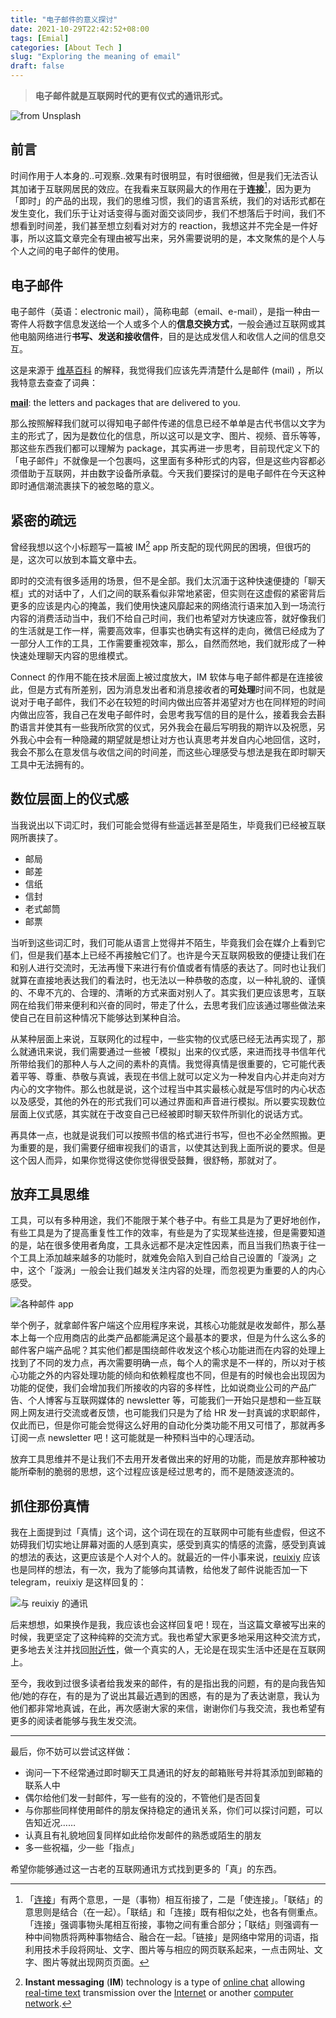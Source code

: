 ```yaml
---
title: "电子邮件的意义探讨"
date: 2021-10-29T22:42:52+08:00
tags: [Emial]
categories: [About Tech	]
slug: "Exploring the meaning of email"
draft: false
---
```


> **电子邮件就是互联网时代的更有仪式的通讯形式。**

![](https://dawnblog-1300625500.cos.ap-guangzhou.myqcloud.com/images/202110292358736.jpg "from Unsplash")

## 前言

时间作用于人本身的..可观察..效果有时很明显，有时很细微，但是我们无法否认其加诸于互联网居民的效应。在我看来互联网最大的作用在于**连接**[^1]，因为更为「即时」的产品的出现，我们的思维习惯，我们的语言系统，我们的对话形式都在发生变化，我们乐于让对话变得与面对面交谈同步，我们不想落后于时间，我们不想看到时间差，我们甚至想立刻看对对方的 reaction，我想这并不完全是一件好事，所以这篇文章完全有理由被写出来，另外需要说明的是，本文聚焦的是个人与个人之间的电子邮件的使用。

## 电子邮件

电子邮件（英语：electronic mail），简称电邮（email、e-mail），是指一种由一寄件人将数字信息发送给一个人或多个人的**信息交换方式**，一般会通过互联网或其他电脑网络进行**书写、发送和接收信件**，目的是达成发信人和收信人之间的信息交互。

这是来源于 [维基百科](https://zh.wikipedia.org/wiki/%E7%94%B5%E5%AD%90%E9%82%AE%E4%BB%B6) 的解释，我觉得我们应该先弄清楚什么是邮件 (mail) ，所以我特意去查查了词典：

[**mail**](https://www.ldoceonline.com/dictionary/mail): the letters and packages that are delivered to you. 

那么按照解释我们就可以得知电子邮件传递的信息已经不单单是古代书信以文字为主的形式了，因为是数位化的信息，所以这可以是文字、图片、视频、音乐等等，那这些东西我们都可以理解为 package，其实再进一步思考，目前现代定义下的「电子邮件」不就像是一个包裹吗，这里面有多种形式的内容，但是这些内容都必须借助于互联网，并由数字设备所承载。今天我们要探讨的是电子邮件在今天这种即时通信潮流裹挟下的被忽略的意义。

## 紧密的疏远
曾经我想以这个小标题写一篇被 IM[^2] app 所支配的现代网民的困境，但很巧的是，这次可以放到本篇文章中去。

即时的交流有很多适用的场景，但不是全部。我们太沉湎于这种快速便捷的「聊天框」式的对话中了，人们之间的联系看似非常地紧密，但实则在这虚假的紧密背后更多的应该是内心的掩盖，我们使用快速风靡起来的网络流行语来加入到一场流行内容的消费活动当中，我们不给自己时间，我们也希望对方快速应答，就好像我们的生活就是工作一样，需要高效率，但事实也确实有这样的走向，微信已经成为了一部分人工作的工具，工作需要重视效率，那么，自然而然地，我们就形成了一种快速处理聊天内容的思维模式。

Connect 的作用不能在技术层面上被过度放大，IM 软体与电子邮件都是在连接彼此，但是方式有所差别，因为消息发出者和消息接收者的**可处理**时间不同，也就是说对于电子邮件，我们不必在较短的时间内做出应答并渴望对方也在同样短的时间内做出应答，我自己在发电子邮件时，会思考我写信的目的是什么，接着我会去斟酌语言并使其有一些我所欣赏的仪式，另外我会在最后写明我的期许以及祝愿，另外我心中会有一种隐藏的期望就是想让对方也认真思考并发自内心地回信，这时，我会不那么在意发信与收信之间的时间差，而这些心理感受与想法是我在即时聊天工具中无法拥有的。

## 数位层面上的仪式感

当我说出以下词汇时，我们可能会觉得有些遥远甚至是陌生，毕竟我们已经被互联网所裹挟了。

- 邮局
- 邮差
- 信纸
- 信封
- 老式邮筒
- 邮票

当听到这些词汇时，我们可能从语言上觉得并不陌生，毕竟我们会在媒介上看到它们，但是我们基本上已经不再接触它们了。也许是今天互联网极致的便捷让我们在和别人进行交流时，无法再慢下来进行有价值或者有情感的表达了。同时也让我们就算在直接地表达我们的看法时，也无法以一种恭敬的态度，以一种礼貌的、谨慎的、不卑不亢的、合理的、清晰的方式来面对别人了。其实我们更应该思考，互联网在给我们带来便利和兴奋的同时，带走了什么，去思考我们应该通过哪些做法来使自己在目前这种情况下能够达到某种自洽。

从某种层面上来说，互联网化的过程中，一些实物的仪式感已经无法再实现了，那么就通讯来说，我们需要通过一些被「模拟」出来的仪式感，来进而找寻书信年代所带给我们的那种人与人之间的素朴的真情。我觉得真情是很重要的，它可能代表着平等、尊重、恭敬与真诚，表现在书信上就可以定义为一种发自内心并走向对方内心的文字物件。那么也就是说，这个过程当中其实最核心就是写信时的内心状态以及感受，其他的外在的形式我们可以通过界面和声音进行模拟。所以要实现数位层面上仪式感，其实就在于改变自己已经被即时聊天软件所驯化的说话方式。

再具体一点，也就是说我们可以按照书信的格式进行书写，但也不必全然照搬。更为重要的是，我们需要仔细审视我们的语言，以使其达到我上面所说的要求。但是这个因人而异，如果你觉得这使你觉得很受鼓舞，很舒畅，那就对了。

## 放弃工具思维

工具，可以有多种用途，我们不能限于某个巷子中。有些工具是为了更好地创作，有些工具是为了提高重复性工作的效率，有些是为了实现某些连接，但是需要知道的是，站在很多使用者角度，工具永远都不是决定性因素，而且当我们热衷于往一个工具上添加越来越多的功能时，就难免会陷入到自己给自己设置的「漩涡」之中，这个「漩涡」一般会让我们越发关注内容的处理，而忽视更为重要的人的内心感受。

![](https://dawnblog-1300625500.cos.ap-guangzhou.myqcloud.com/images/202110292352529.png "各种邮件 app")

举个例子，就拿邮件客户端这个应用程序来说，其核心功能就是收发邮件，那么基本上每一个应用商店的此类产品都能满足这个最基本的要求，但是为什么这么多的邮件客户端产品呢？其实他们都是围绕邮件收发这个核心功能进而在内容的处理上找到了不同的发力点，再次需要明确一点，每个人的需求是不一样的，所以对于核心功能之外的内容处理功能的倾向和依赖程度也不同，但是有的时候也会出现因为功能的促使，我们会增加我们所接收的内容的多样性，比如说商业公司的产品广告、个人博客与互联网媒体的 newsletter 等，可能我们一开始只是想和一些互联网上网友进行交流或者反馈，也可能我们只是为了给 HR 发一封真诚的求职邮件，仅此而已，但是你可能会觉得这么好用的自动化分类功能不用又可惜了，那就再多订阅一点 newsletter 吧！这可能就是一种预料当中的心理活动。

放弃工具思维并不是让我们不去用开发者做出来的好用的功能，而是放弃那种被功能所牵制的脆弱的思想，这个过程应该是经过思考的，而不是随波逐流的。

## 抓住那份真情

我在上面提到过「真情」这个词，这个词在现在的互联网中可能有些虚假，但这不妨碍我们切实地让屏幕对面的人感到真实，感受到真实的情感的流露，感受到真诚的想法的表达，这更应该是个人对个人的。就最近的一件小事来说，[reuixiy](https://io-oi.me/about/) 应该也是同样的想法，有一次，我为了能够向其请教，给他发了邮件说能否加一下 telegram，reuixiy 是这样回复的：

![](https://dawnblog-1300625500.cos.ap-guangzhou.myqcloud.com/images/202110292352273.png "与 reuixiy 的通讯")

后来想想，如果换作是我，我应该也会这样回复吧！现在，当这篇文章被写出来的时候，我更坚定了这种纯粹的交流方式。我也希望大家更多地采用这种交流方式，更多地去关注并找回[附近性](https://www.surplusvalue.club/community)，做一个真实的人，无论是在现实生活中还是在互联网上。

至今，我收到过很多读者给我发来的邮件，有的是指出我的问题，有的是向我告知他/她的存在，有的是为了说出其最近遇到的困惑，有的是为了表达谢意，我认为他们都非常地真诚，在此，再次感谢大家的来信，谢谢你们与我交流，我也希望有更多的阅读者能够与我生发交流。

---

最后，你不妨可以尝试这样做：

- 询问一下不经常通过即时聊天工具通讯的好友的邮箱账号并将其添加到邮箱的联系人中
- 偶尔给他们发一封邮件，写一些有的没的，不管他们是否回复
- 与你那些同样使用邮件的朋友保持稳定的通讯关系，你们可以探讨问题，可以告知近况……
- 认真且有礼貌地回复同样如此给你发邮件的熟悉或陌生的朋友
- 多一些祝福，少一些「指点」

希望你能够通过这一古老的互联网通讯方式找到更多的「真」的东西。



[^1]: 「[连接](http://www.chinabianjiao.com/info-100041.html)」有两个意思，一是（事物）相互衔接了，二是「使连接」。「联结」的意思则是结合（在一起）。「联结」和「连接」既有相似之处，也各有侧重点。「连接」强调事物头尾相互衔接，事物之间有重合部分；「联结」则强调有一种中间物质将两种事物结合、融合在一起。「链接」是网络中常用的词语，指利用技术手段将网址、文字、图片等与相应的网页联系起来，一点击网址、文字、图片等就出现网页页面。
[^2]:**Instant messaging** (**IM**) technology is a type of [online chat](https://en.wikipedia.org/wiki/Online_chat) allowing [real-time text](https://en.wikipedia.org/wiki/Real-time_text) transmission over the [Internet](https://en.wikipedia.org/wiki/Internet) or another [computer network](https://en.wikipedia.org/wiki/Computer_network).
